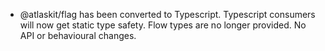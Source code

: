 - @atlaskit/flag has been converted to Typescript. Typescript consumers will now get static type safety. Flow types are no longer provided. No API or behavioural changes.